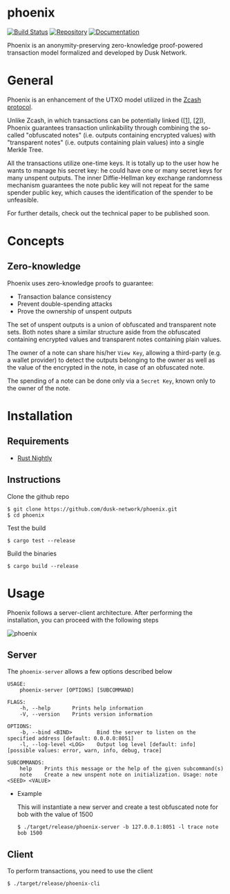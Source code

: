 # phoenix

[![Build Status](https://travis-ci.com/dusk-network/phoenix.svg?token=czzGwcZEd8hUsCLG3xJC&branch=master)](https://travis-ci.com/dusk-network/phoenix)
[![Repository](https://dusk-network.github.io/phoenix/repo-badge.svg)](https://github.com/dusk-network/phoenix)
[![Documentation](https://dusk-network.github.io/phoenix/badge.svg)](https://dusk-network.github.io/phoenix/phoenix_lib/index.html)

Phoenix is an anonymity-preserving zero-knowledge proof-powered transaction model formalized and developed by Dusk Network.

# General

Phoenix is an enhancement of the UTXO model utilized in the [Zcash protocol](https://github.com/zcash/zips/blob/master/protocol/protocol.pdf).

Unlike Zcash, in which transactions can be potentially linked \(\[[1](https://arxiv.org/pdf/1712.01210)\], \[[2](https://orbilu.uni.lu/bitstream/10993/39996/1/Zcash_Miner_Linking%20%282%29.pdf)\]\), Phoenix guarantees transaction unlinkability through combining the so-called "obfuscated notes" (i.e. outputs containing encrypted values) with "transparent notes" (i.e. outputs containing plain values) into a single Merkle Tree.

All the transactions utilize one-time keys. It is totally up to the user how he wants to manage his secret key: he could have one or many secret keys for many unspent outputs. The inner Diffie-Hellman key exchange randomness mechanism guarantees the note public key will not repeat for the same spender public key, which causes the identification of the spender to be unfeasible.

For further details, check out the technical paper to be published soon.

# Concepts

## Zero-knowledge

Phoenix uses zero-knowledge proofs to guarantee:

* Transaction balance consistency
* Prevent double-spending attacks
* Prove the ownership of unspent outputs

The set of unspent outputs is a union of obfuscated and transparent note sets. Both notes share a similar structure aside from the obfuscated containing encrypted values and transparent notes containing plain values.

The owner of a note can share his/her `View Key`, allowing a third-party (e.g. a wallet provider) to detect the outputs belonging to the owner as well as the value of the encrypted in the note, in case of an obfuscated note.

The spending of a note can be done only via a `Secret Key`, known only to the owner of the note. 

# Installation

## Requirements

* [Rust Nightly](https://www.rust-lang.org/tools/install)

## Instructions

Clone the github repo

```
$ git clone https://github.com/dusk-network/phoenix.git
$ cd phoenix
```

Test the build

`$ cargo test --release`

Build the binaries

`$ cargo build --release`

# Usage

Phoenix follows a server-client architecture. After performing the installation, you can proceed with the following steps

![phoenix](https://user-images.githubusercontent.com/8730839/73960472-4176e400-490b-11ea-998f-a3cb36bedf8e.gif)

## Server

The `phoenix-server` allows a few options described below

```
USAGE:
    phoenix-server [OPTIONS] [SUBCOMMAND]

FLAGS:
    -h, --help       Prints help information
    -V, --version    Prints version information

OPTIONS:
    -b, --bind <BIND>        Bind the server to listen on the specified address [default: 0.0.0.0:8051]
    -l, --log-level <LOG>    Output log level [default: info]  [possible values: error, warn, info, debug, trace]

SUBCOMMANDS:
    help    Prints this message or the help of the given subcommand(s)
    note    Create a new unspent note on initialization. Usage: note <SEED> <VALUE>
```

* Example

    This will instantiate a new server and create a test obfuscated note for bob with the value of 1500

    `$ ./target/release/phoenix-server -b 127.0.0.1:8051 -l trace note bob 1500`

## Client

To perform transactions, you need to use the client

`$ ./target/release/phoenix-cli`
